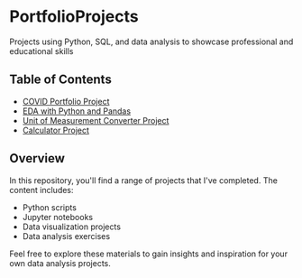 # PortfolioProjects

Projects using Python, SQL, and data analysis to showcase professional and educational skills

## Table of Contents

- [COVID Portfolio Project](https://github.com/hullchar/PortfolioProjects/blob/main/COVID%20Portfolio%20Project.sql)
- [EDA with Python and Pandas](https://github.com/hullchar/PortfolioProjects/blob/main/Learner_Notebook%20(2)%20(1).ipynb.txt)
- [Unit of Measurement Converter Project](https://github.com/hullchar/PortfolioProjects/blob/main/Unit%20of%20Measurement%20Converter%20Project.ipynb)
- [Calculator Project](https://github.com/hullchar/PortfolioProjects/blob/main/Calculator%20Project.ipynb)

## Overview

In this repository, you'll find a range of projects that I've completed. The content includes:

- Python scripts
- Jupyter notebooks
- Data visualization projects
- Data analysis exercises

Feel free to explore these materials to gain insights and inspiration for your own data analysis projects.
